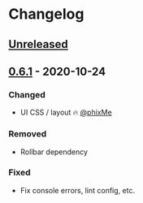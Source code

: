 # Changelog

## [Unreleased](https://github.com/MarquezProject/marquez-web/compare/0.6.1...HEAD)

## [0.6.1](https://github.com/MarquezProject/marquez-web/releases/tag/0.6.1) - 2020-10-24

### Changed

* UI CSS / layout :fire: [@phixMe](https://github.com/phixMe)

### Removed

* Rollbar dependency

### Fixed

* Fix console errors, lint config, etc.
